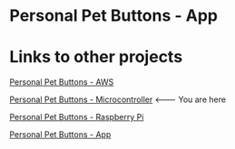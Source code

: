# Personal Pet Buttons - App


# Links to other projects
[Personal Pet Buttons - AWS](https://github.com/gabe-stier/Personal_Pet_Buttons-AWS)

[Personal Pet Buttons - Microcontroller](https://github.com/gabe-stier/Personal_Pet_Buttons-Microcontroller) <--- You are here

[Personal Pet Buttons - Raspberry Pi](https://github.com/gabe-stier/Personal_Pet_Buttons-Raspberry_Pi)

[Personal Pet Buttons - App](https://github.com/gabe-stier/Personal_Pet_Buttons-Mobile_App)
